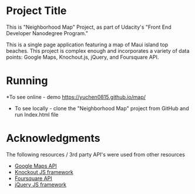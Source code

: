 # Project Title

This is "Neighborhood Map" Project, as part of Udacity's "Front End Developer Nanodegree Program."

This is a single page application featuring a map of Maui island top beaches.
This project is complex enough and incorporates a variety of data points: Google Maps, Knochout.js, jQuery, and Foursquare API.

# Running

*To see online - demo https://yuchen0815.github.io/map/
* To see locally - clone the "Neighborhood Map" project from GitHub and run Index.html file

# Acknowledgments

The following resources / 3rd party API's were used from other resources
* [Google Maps API](https://developers.google.com/maps/)
* [Knockout JS framework](http://knockoutjs.com/)
* [Foursquare API](https://developer.foursquare.com/)
* [jQuery JS framework](https://jquery.com/)
